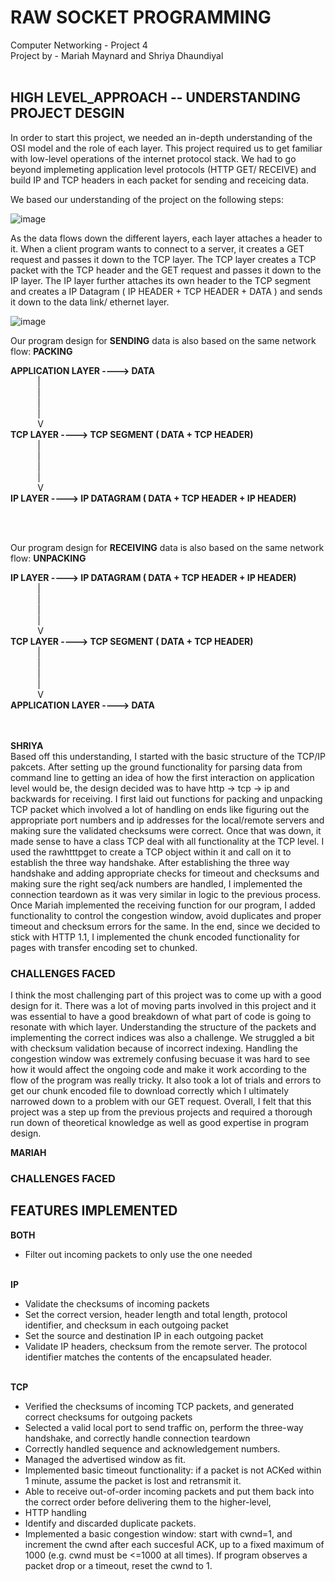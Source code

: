 # RAW SOCKET PROGRAMMING
Computer Networking - Project 4 <br>
Project by - Mariah Maynard and Shriya Dhaundiyal
<br>
<br>

## **HIGH LEVEL_APPROACH -- UNDERSTANDING PROJECT DESGIN**

In order to start this project, we needed an in-depth understanding of the OSI model and the role of each layer. 
This project required us to get familiar with low-level operations of the internet protocol stack. We had to go beyond implemeting application level protocols (HTTP GET/ RECEIVE) and build IP and TCP headers in each packet for sending and receicing data.

We based our understanding of the project on the following steps:

![image](https://user-images.githubusercontent.com/110204529/223234905-8aa8832b-09da-48c8-aa6f-6955c91509cd.png)

As the data flows down the different layers, each layer attaches a header to it. When a client program wants to connect to a server, it creates a GET request and passes it down to the TCP layer. The TCP layer creates a TCP packet with the TCP header and the GET request and passes it down to the IP layer. The IP layer further attaches its own header to the TCP segment and creates a IP Datagram ( IP HEADER + TCP HEADER + DATA ) and sends it down to the data link/ ethernet layer.

![image](https://user-images.githubusercontent.com/110204529/223235111-f7cedea4-3d6e-4dd2-b8ef-9a25460fcfe0.png)

Our program design for **SENDING** data is also based on the same network flow: **PACKING**

**APPLICATION LAYER ----> DATA**<br>
&nbsp;&nbsp;&nbsp;&nbsp;&nbsp;&nbsp;&nbsp;&nbsp;&nbsp;&nbsp;        |<br>
&nbsp;&nbsp;&nbsp;&nbsp;&nbsp;&nbsp;&nbsp;&nbsp;&nbsp;&nbsp;        |<br>
&nbsp;&nbsp;&nbsp;&nbsp;&nbsp;&nbsp;&nbsp;&nbsp;&nbsp;&nbsp;        |<br>
&nbsp;&nbsp;&nbsp;&nbsp;&nbsp;&nbsp;&nbsp;&nbsp;&nbsp;&nbsp;        |<br>
&nbsp;&nbsp;&nbsp;&nbsp;&nbsp;&nbsp;&nbsp;&nbsp;&nbsp;&nbsp;        V<br>
**TCP LAYER ----> TCP SEGMENT ( DATA + TCP HEADER)**<br>
&nbsp;&nbsp;&nbsp;&nbsp;&nbsp;&nbsp;&nbsp;&nbsp;&nbsp;&nbsp;       |<br>
&nbsp;&nbsp;&nbsp;&nbsp;&nbsp;&nbsp;&nbsp;&nbsp;&nbsp;&nbsp;       |<br>
&nbsp;&nbsp;&nbsp;&nbsp;&nbsp;&nbsp;&nbsp;&nbsp;&nbsp;&nbsp;       |<br>
&nbsp;&nbsp;&nbsp;&nbsp;&nbsp;&nbsp;&nbsp;&nbsp;&nbsp;&nbsp;       |<br>
&nbsp;&nbsp;&nbsp;&nbsp;&nbsp;&nbsp;&nbsp;&nbsp;&nbsp;&nbsp;       V<br>
**IP LAYER ----> IP DATAGRAM ( DATA + TCP HEADER + IP HEADER)**<br>

<br>
<br>

Our program design for **RECEIVING** data is also based on the same network flow: **UNPACKING**

**IP LAYER ----> IP DATAGRAM ( DATA + TCP HEADER + IP HEADER)**<br>
&nbsp;&nbsp;&nbsp;&nbsp;&nbsp;&nbsp;&nbsp;&nbsp;&nbsp;&nbsp;        |<br>
&nbsp;&nbsp;&nbsp;&nbsp;&nbsp;&nbsp;&nbsp;&nbsp;&nbsp;&nbsp;        |<br>
&nbsp;&nbsp;&nbsp;&nbsp;&nbsp;&nbsp;&nbsp;&nbsp;&nbsp;&nbsp;        |<br>
&nbsp;&nbsp;&nbsp;&nbsp;&nbsp;&nbsp;&nbsp;&nbsp;&nbsp;&nbsp;        |<br>
&nbsp;&nbsp;&nbsp;&nbsp;&nbsp;&nbsp;&nbsp;&nbsp;&nbsp;&nbsp;        V<br>
**TCP LAYER ----> TCP SEGMENT ( DATA + TCP HEADER)**<br>
&nbsp;&nbsp;&nbsp;&nbsp;&nbsp;&nbsp;&nbsp;&nbsp;&nbsp;&nbsp;        |<br>
&nbsp;&nbsp;&nbsp;&nbsp;&nbsp;&nbsp;&nbsp;&nbsp;&nbsp;&nbsp;       |<br>
&nbsp;&nbsp;&nbsp;&nbsp;&nbsp;&nbsp;&nbsp;&nbsp;&nbsp;&nbsp;       |<br>
&nbsp;&nbsp;&nbsp;&nbsp;&nbsp;&nbsp;&nbsp;&nbsp;&nbsp;&nbsp;       |<br>
&nbsp;&nbsp;&nbsp;&nbsp;&nbsp;&nbsp;&nbsp;&nbsp;&nbsp;&nbsp;       V<br>
**APPLICATION LAYER ----> DATA**<br>
<br>
<br>

**SHRIYA** <br>
Based off this understanding, I started with the basic structure of the TCP/IP pakcets. After setting up the ground functionality for parsing data from command line to getting an idea of how the first interaction on application level would be, the design decided was to have http -> tcp -> ip and backwards for receiving. I first laid out functions for packing and unpacking TCP packet which involved a lot of handling on ends like figuring out the appropriate port numbers and ip addresses for the local/remote servers and making sure the validated checksums were correct. Once that was down, it made sense to have a class TCP deal with all functionality at the TCP level. I used the rawhtttpget to create a TCP object within it and call on it to establish the three way handshake. After establishing the three way handshake and adding appropriate checks for timeout and checksums and making sure the right seq/ack numbers are handled, I implemented the connection teardown as it was very similar in logic to the previous process. Once Mariah implemented the receiving function for our program, I added functionality to control the congestion window, avoid duplicates and proper timeout and checksum errors for the same. In the end, since we decided to stick with HTTP 1.1, I implemented the chunk encoded functionality for pages with transfer encoding set to chunked. <br>
### **CHALLENGES FACED**<br>
I think the most challenging part of this project was to come up with a good design for it. There was a lot of moving parts involved in this project and it was essential to have a good breakdown of what part of code is going to resonate with which layer. Understanding the structure of the packets and implementing the correct indices was also a challenge. We struggled a bit with checksum validation because of incorrect indexing. Handling the congestion window was extremely confusing becuase it was hard to see how it would affect the ongoing code and make it work according to the flow of the program was really tricky. It also took a lot of trials and errors to get our chunk encoded file to download correctly which I ultimately narrowed down to a problem with our GET request. Overall, I felt that this project was a step up from the previous projects and required a thorough run down of theoretical knowledge as well as good expertise in program design. 
<br>

**MARIAH** <br>

### **CHALLENGES FACED**<br>


## **FEATURES IMPLEMENTED**
**BOTH**<br>
    
* Filter out incoming packets to only use the one needed <br><br>
    
**IP** <br>
* Validate the checksums of incoming packets  
* Set the correct version, header length and total length, protocol identifier, and checksum in each outgoing packet
* Set the source and destination IP in each outgoing packet
* Validate IP headers, checksum from the remote server. The protocol identifier matches the contents of the encapsulated header. <br><br>
    
 **TCP** <br>
* Verified the checksums of incoming TCP packets, and generated correct checksums for outgoing packets
* Selected a valid local port to send traffic on, perform the three-way handshake, and correctly handle connection teardown
* Correctly handled sequence and acknowledgement numbers. 
* Managed the advertised window as fit. 
* Implemented basic timeout functionality: if a packet is not ACKed within 1 minute, assume the packet is lost and retransmit it. 
* Able to receive out-of-order incoming packets and put them back into the correct order before delivering them to the higher-level, 
* HTTP handling
* Identify and discarded duplicate packets. 
* Implemented a basic congestion window: start with cwnd=1, and increment the cwnd after each succesful ACK, up to a fixed maximum of 1000 (e.g. cwnd must be             <=1000 at all times). If program observes a packet drop or a timeout, reset the cwnd to 1.  <br><br>
    


<br>
<br>



